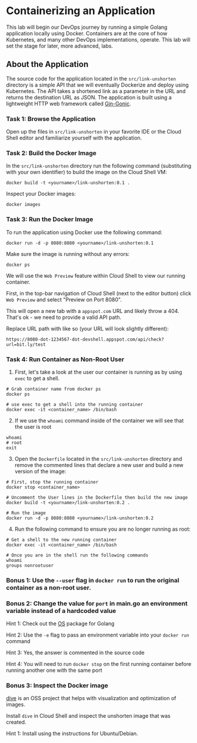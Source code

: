 # Containerizing an Application

This lab will begin our DevOps journey by running a simple Golang application locally using Docker. Containers are at the core of how Kubernetes, and many other DevOps implementations, operate. This lab will set the stage for later, more advanced, labs.

## About the Application
The source code for the application located in the `src/link-unshorten` directory is a simple API that we will eventually Dockerize and deploy using Kubernetes. The API takes a shortened link as a parameter in the URL and returns the destination URL as JSON. The application is built using a lightweight HTTP web framework called [Gin-Gonic](https://github.com/gin-gonic/gin).

### Task 1: Browse the Application
Open up the files in `src/link-unshorten` in your favorite IDE or the Cloud Shell editor and familiarize yourself with the application.

### Task 2: Build the Docker Image
In the `src/link-unshorten` directory run the following command (substituting <yourname> with your own identifier) to build the image on the Cloud Shell VM:
```
docker build -t <yourname>/link-unshorten:0.1 .
```

Inspect your Docker images:
```
docker images
```

### Task 3: Run the Docker Image
To run the application using Docker use the following command:
```
docker run -d -p 8080:8080 <yourname>/link-unshorten:0.1
```

Make sure the image is running without any errors:
```
docker ps
```
We will use the `Web Preview` feature within Cloud Shell to view our running container.

First, in the top-bar navigation of Cloud Shell (next to the editor button) click `Web Preview` and select "Preview on Port 8080".

This will open a new tab with a `appspot.com` URL and likely throw a 404. That's ok - we need to provide a valid API path.

Replace URL path with like so (your URL will look slightly different):

`https://8080-dot-1234567-dot-devshell.appspot.com/api/check?url=bit.ly/test`

### Task 4: Run Container as Non-Root User
1. First, let's take a look at the user our container is running as by using `exec` to get a shell.
```
# Grab container name from docker ps
docker ps

# use exec to get a shell into the running container
docker exec -it <container_name> /bin/bash
```

2. If we use the `whoami` command inside of the container we will see that the user is root
```
whoami
# root
exit
```
3. Open the `Dockerfile` located in the `src/link-unshorten` directory and remove the commented lines that declare a new user and build a new version of the image:

```
# First, stop the running container
docker stop <container_name>

# Uncomment the User lines in the Dockerfile then build the new image
docker build -t <yourname>/link-unshorten:0.2 .

# Run the image
docker run -d -p 8080:8080 <yourname>/link-unshorten:0.2
```

4. Run the following command to ensure you are no longer running as root:

```
# Get a shell to the new running container
docker exec -it <container_name> /bin/bash

# Once you are in the shell run the following commands
whoami
groups nonrootuser
```

### Bonus 1: Use the `--user` flag in `docker run` to run the original container as a non-root user.

### Bonus 2: Change the value for `port` in main.go an environment variable instead of a hardcoded value

Hint 1: Check out the [OS](https://golang.org/pkg/os) package for Golang

Hint 2: Use the `-e` flag to pass an environment variable into your `docker run` command

Hint 3: Yes, the answer is commented in the source code

Hint 4: You will need to run `docker stop` on the first running container before running another one with the same port

### Bonus 3: Inspect the Docker image
[dive](https://github.com/wagoodman/dive) is an OSS project that helps with visualization and optimization of images.

Install `dive` in Cloud Shell and inspect the unshorten image that was created.

Hint 1: Install using the instructions for Ubuntu/Debian.

